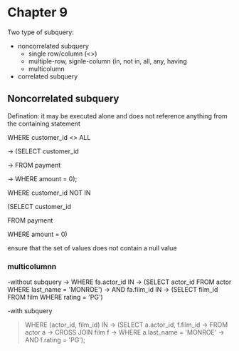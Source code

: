 # Chapter 9

Two type of subquery:

 - noncorrelated subquery
   - single row/column (<>)
   - multiple-row, signle-column (in, not in, all, any, having
   - multicolumn
 - correlated subquery


## Noncorrelated subquery

Defination: it may be executed alone and does not reference anything from the containing statement

WHERE customer_id <> ALL

 -> (SELECT customer_id
 
 -> FROM payment
 
 -> WHERE amount = 0);
 
 
 WHERE customer_id NOT IN
 
 (SELECT customer_id
 
 FROM payment
 
 WHERE amount = 0)

ensure that the set of values does not contain a null value

### multicolumnn

-without subquery
 -> WHERE fa.actor_id IN
 -> (SELECT actor_id FROM actor WHERE last_name = 'MONROE')
 -> AND fa.film_id IN
 -> (SELECT film_id FROM film WHERE rating = 'PG')
 
 -with subquery
 > WHERE (actor_id, film_id) IN
 -> (SELECT a.actor_id, f.film_id
 -> FROM actor a
 -> CROSS JOIN film f
 -> WHERE a.last_name = 'MONROE'
 -> AND f.rating = 'PG');
 
